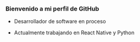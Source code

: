 ### Bienvenido a mi perfil de GitHub

- Desarrollador de software en proceso

- Actualmente trabajando en React Native y Python
